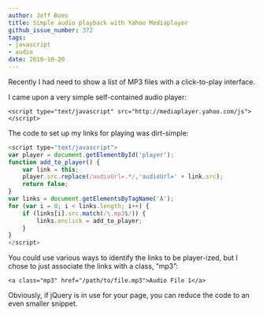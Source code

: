 ```yaml
---
author: Jeff Boes
title: Simple audio playback with Yahoo Mediaplayer
github_issue_number: 372
tags:
- javascript
- audio
date: 2010-10-20
---
```


Recently I had need to show a list of MP3 files with a click-to-play interface.

I came upon a very simple self-contained audio player:

```plain
<script type="text/javascript" src="http://mediaplayer.yahoo.com/js"></script>
```

The code to set up my links for playing was dirt-simple:

```javascript
<script type="text/javascript">
var player = document.getElementById('player');
function add_to_player() {
    var link = this;
    player.src.replace(/audioUrl=.*/,'audioUrl=' + link.src);
    return false;
}
var links = document.getElementsByTagName('A');
for (var i = 0; i < links.length; i++) {
    if (links[i].src.match(/\.mp3$/)) {
        links.onclick = add_to_player;
    }
}
</script>
```

You could use various ways to identify the links to be player-ized, but I chose to just associate the links with a class, “mp3”:

```plain
<a class="mp3" href="/path/to/file.mp3">Audio File 1</a>
```

Obviously, if jQuery is in use for your page, you can reduce the code to an even smaller snippet.
